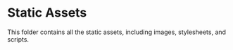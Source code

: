 # Static Assets

This folder contains all the static assets, including images, stylesheets, and
scripts.
